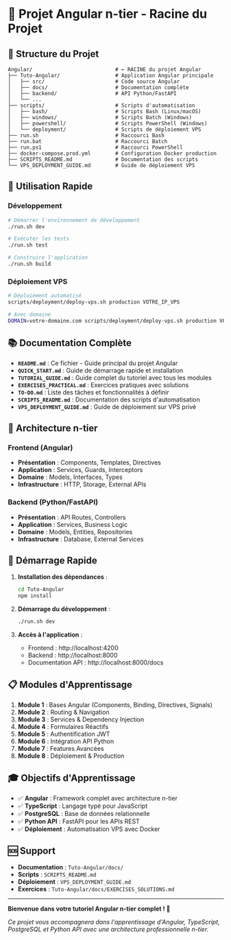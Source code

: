# 🚀 Projet Angular n-tier - Racine du Projet

## 📁 Structure du Projet

```
Angular/                           # ← RACINE du projet Angular
├── Tuto-Angular/                  # Application Angular principale
│   ├── src/                       # Code source Angular
│   ├── docs/                      # Documentation complète
│   ├── backend/                   # API Python/FastAPI
│   └── ...
├── scripts/                       # Scripts d'automatisation
│   ├── bash/                      # Scripts Bash (Linux/macOS)
│   ├── windows/                   # Scripts Batch (Windows)
│   ├── powershell/                # Scripts PowerShell (Windows)
│   └── deployment/                # Scripts de déploiement VPS
├── run.sh                         # Raccourci Bash
├── run.bat                        # Raccourci Batch
├── run.ps1                        # Raccourci PowerShell
├── docker-compose.prod.yml        # Configuration Docker production
├── SCRIPTS_README.md              # Documentation des scripts
└── VPS_DEPLOYMENT_GUIDE.md        # Guide de déploiement VPS
```

## 🎯 Utilisation Rapide

### Développement
```bash
# Démarrer l'environnement de développement
./run.sh dev

# Exécuter les tests
./run.sh test

# Construire l'application
./run.sh build
```

### Déploiement VPS
```bash
# Déploiement automatisé
scripts/deployment/deploy-vps.sh production VOTRE_IP_VPS

# Avec domaine
DOMAIN=votre-domaine.com scripts/deployment/deploy-vps.sh production VOTRE_IP_VPS
```

## 📚 Documentation Complète

- **`README.md`** : Ce fichier - Guide principal du projet Angular
- **`QUICK_START.md`** : Guide de démarrage rapide et installation
- **`TUTORIAL_GUIDE.md`** : Guide complet du tutoriel avec tous les modules
- **`EXERCISES_PRACTICAL.md`** : Exercices pratiques avec solutions
- **`TO-DO.md`** : Liste des tâches et fonctionnalités à définir
- **`SCRIPTS_README.md`** : Documentation des scripts d'automatisation
- **`VPS_DEPLOYMENT_GUIDE.md`** : Guide de déploiement sur VPS privé

## 🔧 Architecture n-tier

### Frontend (Angular)
- **Présentation** : Components, Templates, Directives
- **Application** : Services, Guards, Interceptors
- **Domaine** : Models, Interfaces, Types
- **Infrastructure** : HTTP, Storage, External APIs

### Backend (Python/FastAPI)
- **Présentation** : API Routes, Controllers
- **Application** : Services, Business Logic
- **Domaine** : Models, Entities, Repositories
- **Infrastructure** : Database, External Services

## 🚀 Démarrage Rapide

1. **Installation des dépendances** :
   ```bash
   cd Tuto-Angular
   npm install
   ```

2. **Démarrage du développement** :
   ```bash
   ./run.sh dev
   ```

3. **Accès à l'application** :
   - Frontend : http://localhost:4200
   - Backend : http://localhost:8000
   - Documentation API : http://localhost:8000/docs

## 📋 Modules d'Apprentissage

1. **Module 1** : Bases Angular (Components, Binding, Directives, Signals)
2. **Module 2** : Routing & Navigation
3. **Module 3** : Services & Dependency Injection
4. **Module 4** : Formulaires Réactifs
5. **Module 5** : Authentification JWT
6. **Module 6** : Intégration API Python
7. **Module 7** : Features Avancées
8. **Module 8** : Déploiement & Production

## 🎓 Objectifs d'Apprentissage

- ✅ **Angular** : Framework complet avec architecture n-tier
- ✅ **TypeScript** : Langage typé pour JavaScript
- ✅ **PostgreSQL** : Base de données relationnelle
- ✅ **Python API** : FastAPI pour les APIs REST
- ✅ **Déploiement** : Automatisation VPS avec Docker

## 🆘 Support

- **Documentation** : `Tuto-Angular/docs/`
- **Scripts** : `SCRIPTS_README.md`
- **Déploiement** : `VPS_DEPLOYMENT_GUIDE.md`
- **Exercices** : `Tuto-Angular/docs/EXERCISES_SOLUTIONS.md`

---

**Bienvenue dans votre tutoriel Angular n-tier complet ! 🎉**

*Ce projet vous accompagnera dans l'apprentissage d'Angular, TypeScript, PostgreSQL et Python API avec une architecture professionnelle n-tier.*
